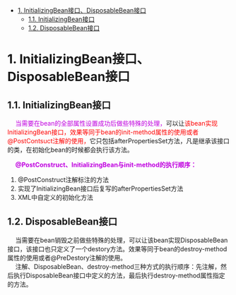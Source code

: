 
<!-- TOC -->

- [1. InitializingBean接口、DisposableBean接口](#1-initializingbean接口disposablebean接口)
    - [1.1. InitializingBean接口](#11-initializingbean接口)
    - [1.2. DisposableBean接口](#12-disposablebean接口)

<!-- /TOC -->

# 1. InitializingBean接口、DisposableBean接口  
<!-- 

【死磕 Spring】----- IOC 之 深入分析 InitializingBean 和 init-method 
https://mp.weixin.qq.com/s/gMWba4Z2Aal0AnKcCGkBFg
-->

## 1.1. InitializingBean接口  
&emsp; <font color = "clime">当需要在bean的全部属性设置成功后做些特殊的处理，</font>可以让<font color = "red">该bean实现InitializingBean接口，效果等同于bean的init-method属性的使用或者@PostContsuct注解的使用，</font>它只包括afterPropertiesSet方法，凡是继承该接口的类，在初始化bean的时候都会执行该方法。  

&emsp; **<font color = "clime">@PostConstruct、InitializingBean与init-method的执行顺序：</font>**  
1. @PostConstruct注解标注的方法
2. 实现了InitializingBean接口后复写的afterPropertiesSet方法
3. XML中自定义的初始化方法 

## 1.2. DisposableBean接口  
&emsp; 当需要在bean销毁之前做些特殊的处理，可以让该bean实现DisposableBean接口，该接口也只定义了一个destory方法。效果等同于bean的destroy-method属性的使用或者@PreDestory注解的使用。  
&emsp; 注解、DisposableBean、destroy-method三种方式的执行顺序：先注解，然后执行DisposableBean接口中定义的方法，最后执行destroy-method属性指定的方法。 



